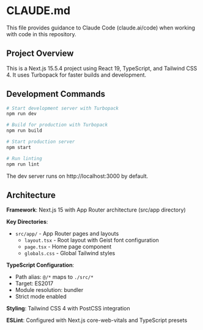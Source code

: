 # CLAUDE.md

This file provides guidance to Claude Code (claude.ai/code) when working with code in this repository.

## Project Overview

This is a Next.js 15.5.4 project using React 19, TypeScript, and Tailwind CSS 4. It uses Turbopack for faster builds and development.

## Development Commands

```bash
# Start development server with Turbopack
npm run dev

# Build for production with Turbopack
npm run build

# Start production server
npm start

# Run linting
npm run lint
```

The dev server runs on http://localhost:3000 by default.

## Architecture

**Framework**: Next.js 15 with App Router architecture (src/app directory)

**Key Directories**:
- `src/app/` - App Router pages and layouts
  - `layout.tsx` - Root layout with Geist font configuration
  - `page.tsx` - Home page component
  - `globals.css` - Global Tailwind styles

**TypeScript Configuration**:
- Path alias: `@/*` maps to `./src/*`
- Target: ES2017
- Module resolution: bundler
- Strict mode enabled

**Styling**: Tailwind CSS 4 with PostCSS integration

**ESLint**: Configured with Next.js core-web-vitals and TypeScript presets

